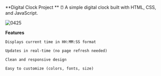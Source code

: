 **Digital Clock Project
**
⏰ A simple digital clock built with HTML, CSS, and JavaScript.

![0425](https://github.com/user-attachments/assets/2d281390-34dc-4de9-bdf8-261d5f37e2ba)

**Features**

    Displays current time in HH:MM:SS format

    Updates in real-time (no page refresh needed)

    Clean and responsive design

    Easy to customize (colors, fonts, size)
